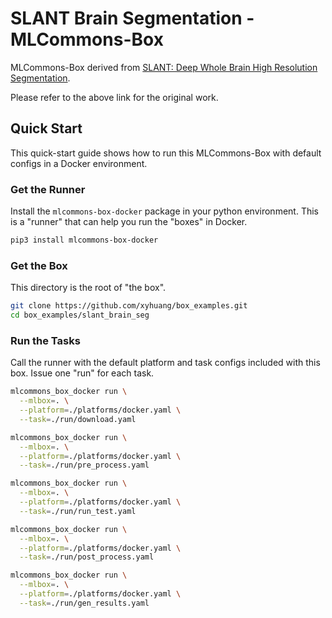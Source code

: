 # SLANT Brain Segmentation - MLCommons-Box

MLCommons-Box derived from [SLANT: Deep Whole Brain High Resolution Segmentation](https://github.com/MASILab/SLANTbrainSeg).

Please refer to the above link for the original work.

## Quick Start

This quick-start guide shows how to run this MLCommons-Box with default configs in a Docker environment.

### Get the Runner

Install the `mlcommons-box-docker` package in your python environment. This is a "runner" that can help you run the "boxes" in Docker.

```sh
pip3 install mlcommons-box-docker
```

### Get the Box

This directory is the root of "the box".

```sh
git clone https://github.com/xyhuang/box_examples.git
cd box_examples/slant_brain_seg
```

### Run the Tasks

Call the runner with the default platform and task configs included with this box. Issue one "run" for each task.

```sh
mlcommons_box_docker run \
  --mlbox=. \
  --platform=./platforms/docker.yaml \
  --task=./run/download.yaml

mlcommons_box_docker run \
  --mlbox=. \
  --platform=./platforms/docker.yaml \
  --task=./run/pre_process.yaml

mlcommons_box_docker run \
  --mlbox=. \
  --platform=./platforms/docker.yaml \
  --task=./run/run_test.yaml

mlcommons_box_docker run \
  --mlbox=. \
  --platform=./platforms/docker.yaml \
  --task=./run/post_process.yaml

mlcommons_box_docker run \
  --mlbox=. \
  --platform=./platforms/docker.yaml \
  --task=./run/gen_results.yaml
```
